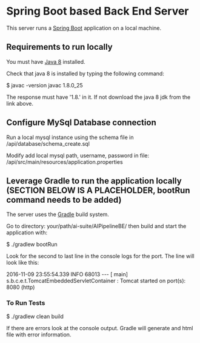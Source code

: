 # Spring Boot based Back End Server

This server runs a [Spring Boot][spring-boot] application on a local machine. 

[spring-boot]: http://projects.spring.io/spring-boot/


## Requirements to run locally

You must have [Java 8][java8] installed.

[java8]: http://www.oracle.com/technetwork/java/javase/downloads/

Check that java 8 is installed by typing the following command:

$ javac -version
javac 1.8.0_25

The response must have '1.8.' in it. If not download the java 8 jdk from the link above.

## Configure MySql Database connection

Run a local mysql instance using the schema file in /api/database/schema_create.sql

Modify add local mysql path, username, password in file: /api/src/main/resources/application.properties

## Leverage Gradle to run the application locally (SECTION BELOW IS A PLACEHOLDER, bootRun command needs to be added)

The server uses the [Gradle][gradle] build system.

[gradle]: https://docs.gradle.org/current/userguide/introduction.html

Go to directory: your/path/ai-suite/AIPipelineBE/ then build and start the application with:

$ ./gradlew bootRun

Look for the second to last line in the console logs for the port. The line will look like this:

2016-11-09 23:55:54.339  INFO 68013 --- [           main] s.b.c.e.t.TomcatEmbeddedServletContainer : Tomcat started on port(s): 8080 (http)

### To Run Tests

$ ./gradlew clean build

If there are errors look at the console output. Gradle will generate and html file with error information.